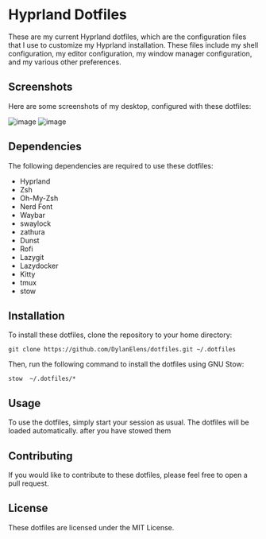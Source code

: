 # Hyprland Dotfiles

These are my current Hyprland dotfiles, which are the configuration files that I use to customize my Hyprland installation. These files include my shell configuration, my editor configuration, my window manager configuration, and my various other preferences.

## Screenshots

Here are some screenshots of my desktop, configured with these dotfiles:


![image](https://github.com/DylanElens/dotfiles/assets/16319495/336b0cab-9abf-4c1e-9c43-f76aa1b4d31c)
![image](https://github.com/DylanElens/dotfiles/assets/16319495/2951b9e6-e416-4ee9-bb66-910ebc22fcea)

## Dependencies

The following dependencies are required to use these dotfiles:

* Hyprland
* Zsh
* Oh-My-Zsh
* Nerd Font
* Waybar
* swaylock
* zathura
* Dunst
* Rofi
* Lazygit
* Lazydocker
* Kitty
* tmux
* stow

## Installation

To install these dotfiles, clone the repository to your home directory:

```
git clone https://github.com/DylanElens/dotfiles.git ~/.dotfiles
```

Then, run the following command to install the dotfiles using GNU Stow:

```
stow  ~/.dotfiles/*
```

## Usage

To use the dotfiles, simply start your session as usual. The dotfiles will be loaded automatically. after you
have stowed them

## Contributing

If you would like to contribute to these dotfiles, please feel free to open a pull request.

## License

These dotfiles are licensed under the MIT License.
